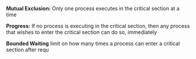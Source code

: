 **Mutual Exclusion:**
Only one process executes in the critical section at a time

**Progress:**
If no process is executing in the critical section, then any process that wishes to enter the critical section can do so, immediately

**Bounded Waiting**
limit on how many times a process can enter a critical section after requ

